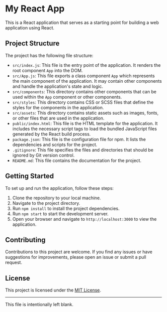 # My React App

This is a React application that serves as a starting point for building a web application using React.

## Project Structure

The project has the following file structure:

- `src/index.js`: This file is the entry point of the application. It renders the root component `App` into the DOM.
- `src/App.js`: This file exports a class component `App` which represents the main component of the application. It may contain other components and handle the application's state and logic.
- `src/components`: This directory contains other components that can be used within the `App` component or other components.
- `src/styles`: This directory contains CSS or SCSS files that define the styles for the components in the application.
- `src/assets`: This directory contains static assets such as images, fonts, or other files that are used in the application.
- `public/index.html`: This file is the HTML template for the application. It includes the necessary script tags to load the bundled JavaScript files generated by the React build process.
- `package.json`: This file is the configuration file for npm. It lists the dependencies and scripts for the project.
- `.gitignore`: This file specifies the files and directories that should be ignored by Git version control.
- `README.md`: This file contains the documentation for the project.

## Getting Started

To set up and run the application, follow these steps:

1. Clone the repository to your local machine.
2. Navigate to the project directory.
3. Run `npm install` to install the project dependencies.
4. Run `npm start` to start the development server.
5. Open your browser and navigate to `http://localhost:3000` to view the application.

## Contributing

Contributions to this project are welcome. If you find any issues or have suggestions for improvements, please open an issue or submit a pull request.

## License

This project is licensed under the [MIT License](LICENSE).

---

This file is intentionally left blank.
